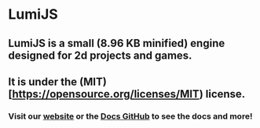 # LumiJS
## LumiJS is a small (8.96 KB minified) engine designed for 2d projects and games.
## It is under the (MIT)[https://opensource.org/licenses/MIT) license.
### Visit our [website](https://lumi.js.org) or the [Docs GitHub](https://github.com/FuriousTsunami/LumiJSWeb) to see the docs and more!
